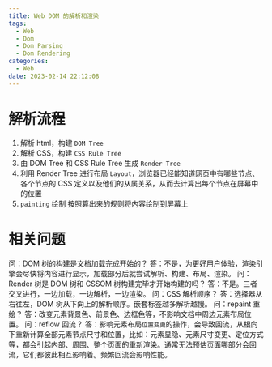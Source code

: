 ```yaml
---
title: Web DOM 的解析和渲染
tags:
  - Web
  - Dom
  - Dom Parsing
  - Dom Rendering
categories:
  - Web
date: 2023-02-14 22:12:08
---
```


# 解析流程

1. 解析 html，构建 `DOM Tree`
2. 解析 CSS，构建 `CSS Rule Tree`
3. 由 DOM Tree 和 CSS Rule Tree 生成 `Render Tree`
4. 利用 Render Tree 进行布局 `Layout`，浏览器已经能知道网页中有哪些节点、各个节点的 CSS 定义以及他们的从属关系，从而去计算出每个节点在屏幕中的位置
5. `painting` 绘制 按照算出来的规则将内容绘制到屏幕上

# 相关问题

问：DOM 树的构建是文档加载完成开始的？
答：不是，为更好用户体验，渲染引擎会尽快将内容进行显示，加载部分后就尝试解析、构建、布局、渲染。
问：Render 树是 DOM 树和 CSSOM 树构建完毕才开始构建的吗？
答：不是。三者交叉进行，一边加载，一边解析，一边渲染。
问：CSS 解析顺序？
答：选择器从右往左，DOM 树从下向上的解析顺序。嵌套标签越多解析越慢。
问：repaint 重绘？
答：改变元素背景色、前景色、边框色等，不影响文档中周边元素布局位置。
问：reflow 回流？
答：影响元素布局`位置变更`的操作，会导致回流，从根向下重新计算全部元素节点尺寸和位置，比如：元素显隐、元素尺寸变更、定位方式等，都会引起内部、周围、整个页面的重新渲染。通常无法预估页面哪部分会回流，它们都彼此相互影响着。频繁回流会影响性能。
